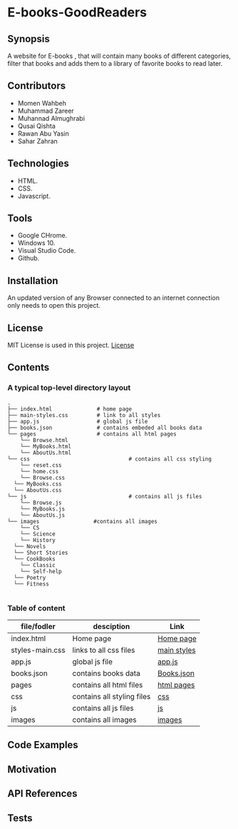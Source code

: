 # E-books-GoodReaders


## Synopsis 

A website for E-books , that will contain many books of different categories, filter that books and adds them to a library of favorite books to read later. 

## Contributors 

- Momen Wahbeh
- Muhammad Zareer 
- Muhannad Almughrabi 
- Qusai Qishta 
- Rawan Abu Yasin 
- Sahar Zahran 

## Technologies

* HTML.
* CSS.
* Javascript.

## Tools

* Google CHrome.
* Windows 10.
* Visual Studio Code.
* Github.

## Installation 

An updated version of any Browser connected to an internet connection only needs to open this project.

## License

MIT License is used in this project. [License](LICENSE)


## Contents

  
### A typical top-level directory layout

```
.
├── index.html              # home page
├── main-styles.css         # link to all styles
├── app.js                	# global js file
├── books.json              # contains embeded all books data
└── pages                  	# contains all html pages
    └── Browse.html
    └── MyBooks.html
    └── AboutUs.html
└── css 					          # contains all css styling
	└── reset.css
	└── home.css
	└── Browse.css
  └── MyBooks.css
  └── AboutUs.css
└── js						          # contains all js files
	└── Browse.js
	└── MyBooks.js
	└── AboutUs.js
└── images                 #contains all images
	└── CS 
	└── Science
	└── History
  └── Novels
  └── Short Stories
  └── CookBooks
	└── Classic
	└── Self-help
  └── Poetry
  └── Fitness
    
```

### Table of content

file/fodler | desciption | Link
--- | --- | ---
index.html | Home page | [Home page](index.html)
styles-main.css | links to all css files | [main styles](styles-main.css)
app.js | global js file | [app.js](app.js)
books.json | contains books data | [Books.json](Books.json)
pages | contains all html files | [html pages](./pages) 
css | contains all styling files | [css](./css)
js | contains all js files | [js](./js)
images | contains all images | [images](./images)

## Code Examples 

## Motivation

## API References

## Tests
